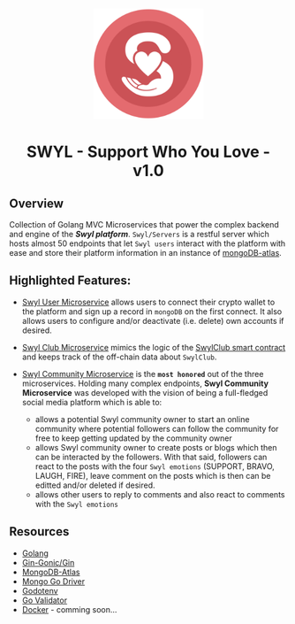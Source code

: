 <p align="center">
<br />
<a href="https://thirdweb.com"><img src="https://github.com/SWYLy/materials/blob/master/logo.svg?raw=true" width="200" alt=""/></a>
<h1 align="center">SWYL - Support Who You Love - v1.0</h1>
</p>

## Overview
Collection of Golang MVC Microservices that power the complex backend and engine of the ***Swyl platform***. `Swyl/Servers` is a restful server which hosts almost 50 endpoints that let `Swyl users` interact with the platform with ease and store their platform information in an instance of [mongoDB-atlas](https://www.mongodb.com/atlas).

## Highlighted Features:
- [Swyl User Microservice](https://github.com/SWYLy/servers/tree/master/swyl-users-ms) allows users to connect their crypto wallet to the platform and sign up a record in `mongoDB` on the first connect. It also allows users to configure and/or deactivate (i.e. delete) own accounts if desired.

- [Swyl Club Microservice](https://github.com/SWYLy/servers/tree/master/swyl-club-ms) mimics the logic of the [SwylClub smart contract](https://github.com/SWYLy/contracts/blob/main/contracts/v1/SwylClub.sol) and keeps track of the off-chain data about `SwylClub`.

- [Swyl Community Microservice](https://github.com/SWYLy/servers/tree/master/swyl-community-ms) is the ****`most honored`**** out of the three microservices. Holding many complex endpoints, ****Swyl Community Microservice**** was developed with the vision of being a full-fledged social media platform which is able to:
  - allows a potential Swyl community owner to start an online community where potential followers can follow the community for free to keep getting updated by the community owner
  - allows Swyl community owner to create posts or blogs which then can be interacted by the followers. With that said, followers can react to the posts with the four `Swyl emotions` (SUPPORT, BRAVO, LAUGH, FIRE), leave comment on the posts which is then can be editted and/or deleted if desired.
  - allows other users to reply to comments and also react to comments with the `Swyl emotions`
  
  
## Resources
- [Golang](https://go.dev/)
- [Gin-Gonic/Gin](https://github.com/gin-gonic/gin)
- [MongoDB-Atlas](https://www.mongodb.com/atlas)
- [Mongo Go Driver](https://www.mongodb.com/docs/drivers/go/current/)
- [Godotenv](https://github.com/joho/godotenv)
- [Go Validator](https://pkg.go.dev/github.com/go-playground/validator/v10#section-readme)
- [Docker](https://www.docker.com/) - comming soon...
